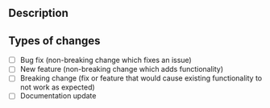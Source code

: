 <!--- Thank you for submitting a pull request! Please use the following template to draft your PR. If you have any questions, please do not hesitate to ask. -->

## Description
<!--- Describe your changes -->
<!--- Include a reference to the issue this fixes with #XXX e.g. #123 -->

## Types of changes
<!--- What types of changes does your code introduce? Put an `x` in all the boxes that apply: -->
- [ ] Bug fix (non-breaking change which fixes an issue)
- [ ] New feature (non-breaking change which adds functionality)
- [ ] Breaking change (fix or feature that would cause existing functionality to not work as expected)
- [ ] Documentation update
